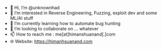 - 👋 Hi, I’m @unknownhad
- 👀 I’m interested in Reverse Engineering, Fuzzing, exploit dev and some ML/AI stuff 
- 🌱 I’m currently learning how to automate bug hunting
- 💞️ I’m looking to collaborate on ... whatever 
- 📫 How to reach me : me[at]himanshuanand[.]com
- 🌐 Website: https://himanhsuanand.com

<!---
unknownhad/unknownhad is a ✨ special ✨ repository because its `README.md` (this file) appears on your GitHub profile.
You can click the Preview link to take a look at your changes.
--->
